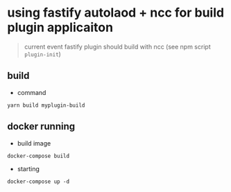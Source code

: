 # using fastify autolaod + ncc for build plugin applicaiton 

> current event fastify plugin should build with ncc (see npm script `plugin-init`)

## build

* command

```code
yarn build myplugin-build
``````

## docker running

* build image

```code
docker-compose build
```

* starting

```code
docker-compose up -d
```